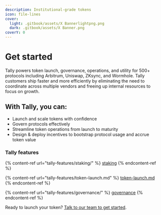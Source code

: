 ```yaml
---
description: Institutional-grade tokens
icon: file-lines
cover:
  light: .gitbook/assets/X Bannerlightpng.png
  dark: .gitbook/assets/X Banner.png
coverY: 0
---
```


# Get started

Tally powers token launch, governance, operations, and utility for 500+ protocols including Arbitrum, Uniswap, ZKsync, and Wormhole. Tally customers ship faster and more efficiently by eliminating the need to coordinate across multiple vendors and freeing up internal resources to focus on growth.

## With Tally, you can:&#x20;

* Launch and scale tokens with confidence
* Govern protocols effectively
* Streamline token operations from launch to maturity
* Design & deploy incentives to bootstrap protocol usage and accrue token value

### Tally features

{% content-ref url="tally-features/staking/" %}
[staking](tally-features/staking/)
{% endcontent-ref %}

{% content-ref url="tally-features/token-launch.md" %}
[token-launch.md](tally-features/token-launch.md)
{% endcontent-ref %}

{% content-ref url="tally-features/governance/" %}
[governance](tally-features/governance/)
{% endcontent-ref %}

Ready to launch your token? [Talk to our team to get started](http://tally.xyz/contact).
